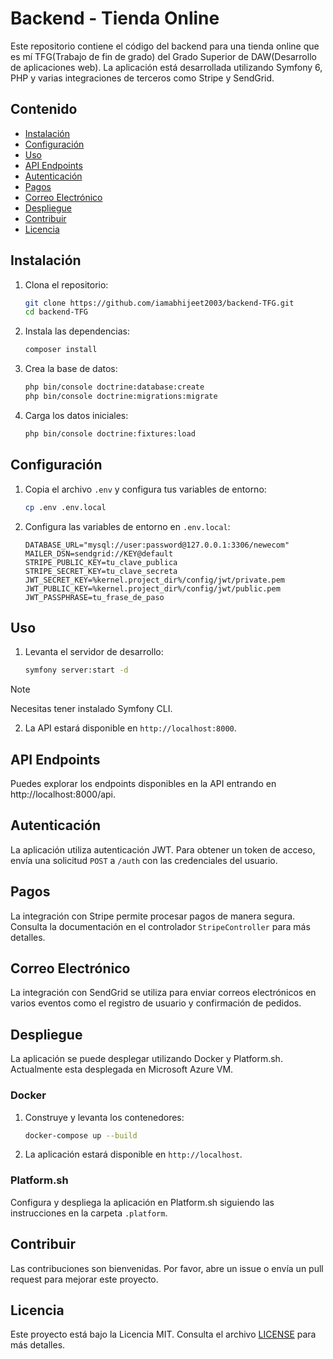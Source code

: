 # Backend - Tienda Online

Este repositorio contiene el código del backend para una tienda online que es mí TFG(Trabajo de fin de grado) del Grado Superior de DAW(Desarrollo de aplicaciones web). La aplicación está desarrollada utilizando Symfony 6, PHP y varias integraciones de terceros como Stripe y SendGrid.

## Contenido

- [Instalación](#instalación)
- [Configuración](#configuración)
- [Uso](#uso)
- [API Endpoints](#api-endpoints)
- [Autenticación](#autenticación)
- [Pagos](#pagos)
- [Correo Electrónico](#correo-electrónico)
- [Despliegue](#despliegue)
- [Contribuir](#contribuir)
- [Licencia](#licencia)

## Instalación <a id="instalación"></a>

1. Clona el repositorio:
   ```bash
   git clone https://github.com/iamabhijeet2003/backend-TFG.git
   cd backend-TFG
   ```

2. Instala las dependencias:
   ```bash
   composer install
   ```

3. Crea la base de datos:
   ```bash
   php bin/console doctrine:database:create
   php bin/console doctrine:migrations:migrate
   ```

4. Carga los datos iniciales:
   ```bash
   php bin/console doctrine:fixtures:load
   ```

## Configuración

1. Copia el archivo `.env` y configura tus variables de entorno:
   ```bash
   cp .env .env.local
   ```

2. Configura las variables de entorno en `.env.local`:
   ```env
   DATABASE_URL="mysql://user:password@127.0.0.1:3306/newecom"
   MAILER_DSN=sendgrid://KEY@default
   STRIPE_PUBLIC_KEY=tu_clave_publica
   STRIPE_SECRET_KEY=tu_clave_secreta
   JWT_SECRET_KEY=%kernel.project_dir%/config/jwt/private.pem
   JWT_PUBLIC_KEY=%kernel.project_dir%/config/jwt/public.pem
   JWT_PASSPHRASE=tu_frase_de_paso
   ```

## Uso

1. Levanta el servidor de desarrollo:
   ```bash
   symfony server:start -d
   ```
> [!NOTE]
> Necesitas tener instalado Symfony CLI.
2. La API estará disponible en `http://localhost:8000`.

## API Endpoints

Puedes explorar los endpoints disponibles en la API entrando en http://localhost:8000/api.

## Autenticación

La aplicación utiliza autenticación JWT. Para obtener un token de acceso, envía una solicitud `POST` a `/auth` con las credenciales del usuario.

## Pagos

La integración con Stripe permite procesar pagos de manera segura. Consulta la documentación en el controlador `StripeController` para más detalles.

## Correo Electrónico

La integración con SendGrid se utiliza para enviar correos electrónicos en varios eventos como el registro de usuario y confirmación de pedidos.

## Despliegue

La aplicación se puede desplegar utilizando Docker y Platform.sh.
Actualmente esta desplegada en Microsoft Azure VM.

### Docker

1. Construye y levanta los contenedores:
   ```bash
   docker-compose up --build
   ```

2. La aplicación estará disponible en `http://localhost`.

### Platform.sh

Configura y despliega la aplicación en Platform.sh siguiendo las instrucciones en la carpeta `.platform`.

## Contribuir

Las contribuciones son bienvenidas. Por favor, abre un issue o envía un pull request para mejorar este proyecto.

## Licencia

Este proyecto está bajo la Licencia MIT. Consulta el archivo [LICENSE](LICENSE) para más detalles.
```
